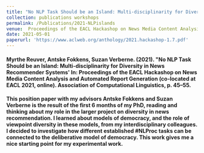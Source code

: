 ```yaml
---
title: "No NLP Task Should be an Island: Multi-disciplinarity for Diversity in News Recommender Systems"
collection: publications workshops
permalink: /Publications/2021-NLPislands
venue:  Proceedings of the EACL Hackashop on News Media Content Analysis and Automated Report Generation (co-located at EACL 2021, online).
date: 2021-05-01
paperurl: 'https://www.aclweb.org/anthology/2021.hackashop-1.7.pdf'
---
```

#### <b>Myrthe Reuver</b>, Antske Fokkens, Suzan Verberne. (2021). "No NLP Task Should be an Island: Multi-disciplinarity for Diversity in News Recommender Systems' In: Proceedings of the EACL Hackashop on News Media Content Analysis and Automated Report Generation (co-located at EACL 2021, online). Association of Computational Linguistics, p. 45–55.

#### This position paper with my advisors Antske Fokkens and Suzan Verberne is the result of the first 6 months of my PhD, reading and thinking about my role in the larger project on diversity in news recommendation. I learned about models of democracy, and the role of viewpoint diversity in these models, from my interdisciplinary colleagues. I decided to investigate how different established #NLProc tasks can be connected to the deliberative model of democracy. This work gives me a nice starting point for my experimental work.



